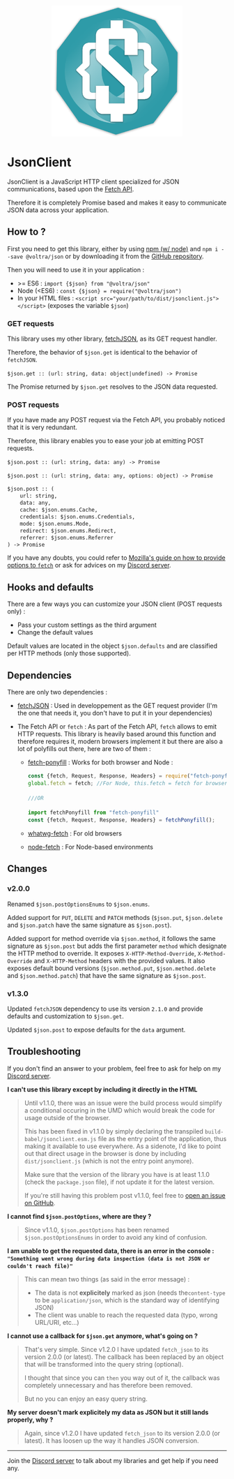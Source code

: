 <p align="center"><img src="logo.png" alt="logo" width="300"></p>

# JsonClient

JsonClient is a JavaScript HTTP client specialized for JSON communications, based upon the [Fetch API](https://developer.mozilla.org/en-US/docs/Web/API/Fetch_API).

Therefore it is completely Promise based and makes it easy to communicate JSON data across your application.

## How to ?

First you need to get this library, either by using [npm (w/ node)](https://nodejs.org/en/) and `npm i --save @voltra/json` or by downloading it from the [GitHub repository](https://github.com/Voltra/jsonclient).



Then you will need to use it in your application :

* \>= ES6 : `import {$json} from "@voltra/json"`
* Node (<ES6) : `const {$json} = require("@voltra/json")`
* In your HTML files : `<script src="your/path/to/dist/jsonclient.js"></script>` (exposes the variable `$json`)



### GET requests

This library uses my other library, [fetchJSON](https://www.npmjs.com/package/fetch_json),  as its GET request handler.

Therefore, the behavior of `$json.get` is identical to the behavior of `fetchJSON`.



`$json.get :: (url: string, data: object|undefined) -> Promise`

The Promise returned by `$json.get` resolves to the JSON data requested.



### POST requests

If you have made any POST request via the Fetch API, you probably noticed that it is very redundant.

Therefore, this library enables you to ease your job at emitting POST requests.



`$json.post :: (url: string, data: any) -> Promise`

`$json.post :: (url: string, data: any, options: object) -> Promise`

```
$json.post :: (
	url: string,
	data: any,
	cache: $json.enums.Cache,
	credentials: $json.enums.Credentials,
	mode: $json.enums.Mode,
	redirect: $json.enums.Redirect,
	referrer: $json.enums.Referrer
) -> Promise
```



If you have any doubts, you could refer to [Mozilla's guide on how to provide options to `fetch`](https://developer.mozilla.org/en-US/docs/Web/API/Fetch_API/Using_Fetch#Supplying_request_options) or ask for advices on my [Discord server](https://discord.gg/JtWAjbw).

## Hooks and defaults

There are a few ways you can customize your JSON client (POST requests only) :

* Pass your custom settings as the third argument
* Change the default values



Default values are located in the object `$json.defaults` and are classified per HTTP methods (only those supported).



## Dependencies

There are only two dependencies :

* [fetchJSON](https://www.npmjs.com/package/fetch_json) : Used in developpement as the GET request provider (I'm the one that needs it, you don't have to put it in your dependencies)

* The Fetch API or `fetch` : As part of the Fetch API, `fetch` allows to emit HTTP requests. This library is heavily based around this function and therefore requires it, modern browsers implement it but there are also a lot of polyfills out there, here are two of them :

  * [fetch-ponyfill](https://www.npmjs.com/package/fetch-ponyfill) : Works for both browser and Node :

    ```javascript
    const {fetch, Request, Response, Headers} = require("fetch-ponyfill")();
    global.fetch = fetch; //For Node, this.fetch = fetch for browser

    ///OR

    import fetchPonyfill from "fetch-ponyfill"
    const {fetch, Request, Response, Headers} = fetchPonyfill();
    ```

    

  * [whatwg-fetch](https://www.npmjs.com/package/whatwg-fetch) : For old browsers

  * [node-fetch](https://www.npmjs.com/package/node-fetch) : For Node-based environments



## Changes

### v2.0.0

Renamed `$json.postOptionsEnums` to `$json.enums`. 

Added support for `PUT`, `DELETE` and `PATCH` methods (`$json.put`, `$json.delete` and `$json.patch` have the same signature as `$json.post`).

Added support for method override via `$json.method`, it follows the same signature as `$json.post` but adds the first parameter `method` which designate the HTTP method to override. It exposes `X-HTTP-Method-Override`, `X-Method-Override` and `X-HTTP-Method` headers with the provided values. It also exposes default bound versions (`$json.method.put`, `$json.method.delete` and `$json.method.patch`) that have the same signature as `$json.post`. 

### v1.3.0

Updated `fetchJSON` dependency to use its version `2.1.0` and provide defaults and customization to `$json.get`.

Updated `$json.post` to expose defaults for the `data` argument.



## Troubleshooting

If you don't find an answer to your problem, feel free to ask for help on my [Discord server](https://discord.gg/JtWAjbw).



**I can't use this library except by including it directly in the HTML**

> Until v1.1.0, there was an issue were the build process would simplify a conditional occuring in the UMD which would break the code for usage outside of the browser.
>
> This has been fixed in v1.1.0 by simply declaring the transpiled `build-babel/jsonclient.esm.js` file as the entry point of the application, thus making it available to use everywhere. As a sidenote, I'd like to point out that direct usage in the browser is done by including `dist/jsonclient.js` (which is not the entry point anymore).
>
> 
>
> Make sure that the version of the library you have is at least 1.1.0 (check the `package.json` file), if not update it for the latest version.
>
> If you're still having this problem post v1.1.0, feel free to [open an issue on GitHub](https://github.com/Voltra/jsonclient/issues).



**I cannot find `$json.postOptions`, where are they ?**

> Since v1.1.0, `$json.postOptions` has been renamed `$json.postOptionsEnums` in order to avoid any kind of confusion.



**I am unable to get the requested data, there is an error in the console : `"Something went wrong during data inspection (data is not JSON or couldn't reach file)"`**

> This can mean two things (as said in the error message) :
>
> - The data is not **explicitely** marked as json (needs the`content-type` to be `application/json`, which is the standard way of identifying JSON)
> - The client was unable to reach the requested data (typo, wrong URL/URI, etc...)



**I cannot use a callback for `$json.get` anymore, what's going on ?**

> That's very simple. Since v1.2.0 I have updated `fetch_json` to its version 2.0.0 (or latest). The callback has been replaced by an object that will be transformed into the query string (optional).
>
> I thought that since you can `then` you way out of it, the callback was completely unnecessary and has therefore been removed.
>
> But no you can enjoy an easy query string.



**My server doesn't mark explicitely my data as JSON but it still lands properly, why ?**

> Again, since v1.2.0 I have updated `fetch_json` to its version 2.0.0 (or latest). It has loosen up the way it handles JSON conversion.



---

Join the [Discord server](https://discord.gg/JtWAjbw) to talk about my libraries and get help if you need any.